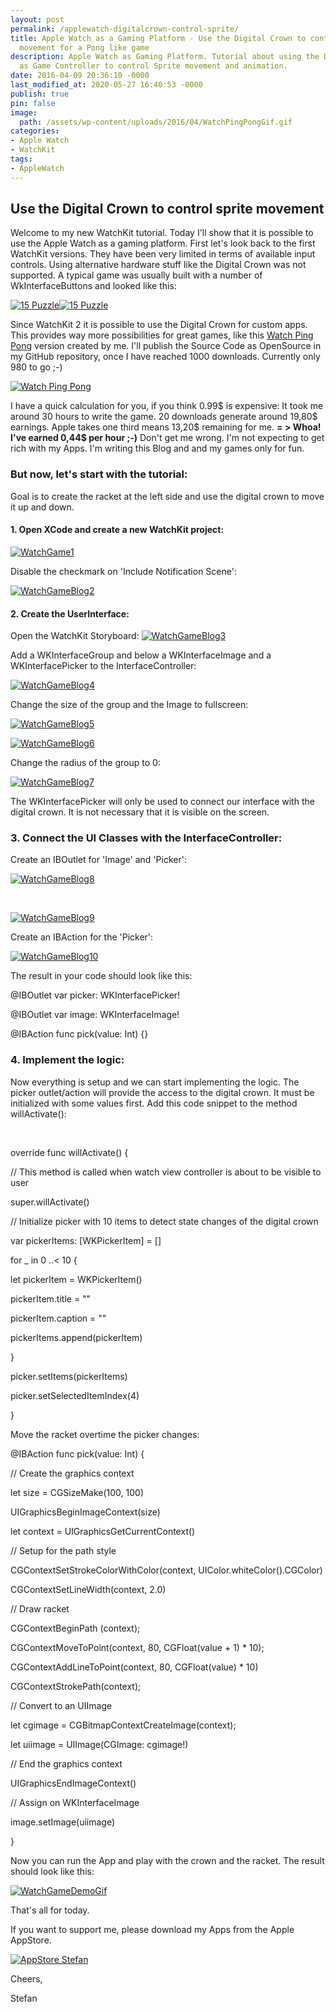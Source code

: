 ```yaml
---
layout: post
permalink: /applewatch-digitalcrown-control-sprite/
title: Apple Watch as a Gaming Platform - Use the Digital Crown to control sprite
  movement for a Pong like game
description: Apple Watch as Gaming Platform. Tutorial about using the Digital Crown
  as Game Controller to control Sprite movement and animation.
date: 2016-04-09 20:36:10 -0000
last_modified_at: 2020-05-27 16:40:53 -0000
publish: true
pin: false
image:
  path: /assets/wp-content/uploads/2016/04/WatchPingPongGif.gif
categories:
- Apple Watch
- WatchKit
tags:
- AppleWatch
---
```

## Use the Digital Crown to control sprite movement

Welcome to my new WatchKit tutorial. Today I'll show that it is possible to use the Apple Watch as a gaming platform. First let's look back to the first WatchKit versions. They have been very limited in terms of available input controls. Using alternative hardware stuff like the Digital Crown was not supported. A typical game was usually built with a number of WkInterfaceButtons and looked like this:

[![15 Puzzle](/assets/wp-content/uploads/2016/04/Simulator-Screen-Shot-23-Apr-2016-09.40.13-1.jpg)](https://itunes.apple.com/app/15-puzzle-game-for-watch-phone/id997514879?l=en&mt=8)[![15 Puzzle](/assets/wp-content/uploads/2016/04/WatchGame2.png)](https://itunes.apple.com/app/15-puzzle-game-for-watch-phone/id997514879?l=en&mt=8)

Since WatchKit 2 it is possible to use the Digital Crown for custom apps. This provides way more possibilities for great games, like this [Watch Ping Pong](https://itunes.apple.com/app/watch-ping-pong/id1039082864?l=en&mt=8) version created by me. I'll publish the Source Code as OpenSource in my GitHub repository, once I have reached 1000 downloads. Currently only 980 to go ;-)

[![ Watch Ping Pong](/assets/wp-content/uploads/2016/04/WatchPingPongGif.gif)](https://itunes.apple.com/app/watch-ping-pong/id1039082864?l=en&mt=8)

I have a quick calculation for you, if you think 0.99$ is expensive: It took me around 30 hours to write the game. 20 downloads generate around 19,80$ earnings. Apple takes one third means 13,20$ remaining for me.  **= > Whoa! I've earned 0,44$ per hour ;-)** Don't get me wrong. I'm not expecting to get rich with my Apps. I'm writing this Blog and and my games only for fun.

### **But now, let's start with the tutorial:**

Goal is to create the racket at the left side and use the digital crown to move it up and down.

#### 1\. Open XCode and create a new WatchKit project:

[![WatchGame1](/assets/wp-content/uploads/2016/04/WatchGame1.png)](/assets/wp-content/uploads/2016/04/WatchGame1.png)

Disable the checkmark on 'Include Notification Scene':

[![WatchGameBlog2](/assets/wp-content/uploads/2016/04/WatchGameBlog2.png)](/assets/wp-content/uploads/2016/04/WatchGameBlog2.png)

#### 2\. Create the UserInterface:

Open the WatchKit Storyboard: [![WatchGameBlog3](/assets/wp-content/uploads/2016/04/WatchGameBlog3-1.jpg)](/assets/wp-content/uploads/2016/04/WatchGameBlog3-1.jpg)

Add a WKInterfaceGroup and below a WKInterfaceImage and a WKInterfacePicker to the InterfaceController:

[![WatchGameBlog4](/assets/wp-content/uploads/2016/04/WatchGameBlog4-1.jpg)](/assets/wp-content/uploads/2016/04/WatchGameBlog4-1.jpg)

Change the size of the group and the Image to fullscreen:

[![WatchGameBlog5](/assets/wp-content/uploads/2016/04/WatchGameBlog5.png)](/assets/wp-content/uploads/2016/04/WatchGameBlog5.png)

[![WatchGameBlog6](/assets/wp-content/uploads/2016/04/WatchGameBlog6.png)](/assets/wp-content/uploads/2016/04/WatchGameBlog6.png)

Change the radius of the group to 0:

[![WatchGameBlog7](/assets/wp-content/uploads/2016/04/WatchGameBlog7.png)](/assets/wp-content/uploads/2016/04/WatchGameBlog7.png)

The WKInterfacePicker will only be used to connect our interface with the digital crown. It is not necessary that it is visible on the screen.

### 3\. Connect the UI Classes with the InterfaceController:

Create an IBOutlet for 'Image' and 'Picker':

[![WatchGameBlog8](/assets/wp-content/uploads/2016/04/WatchGameBlog8.png)](/assets/wp-content/uploads/2016/04/WatchGameBlog8.png)

 

[![WatchGameBlog9](/assets/wp-content/uploads/2016/04/WatchGameBlog9.png)](/assets/wp-content/uploads/2016/04/WatchGameBlog9.png)

Create an IBAction for the 'Picker':

[![WatchGameBlog10](/assets/wp-content/uploads/2016/04/WatchGameBlog10.png)](/assets/wp-content/uploads/2016/04/WatchGameBlog10.png)

The result in your code should look like this:

@IBOutlet var picker: WKInterfacePicker!

@IBOutlet var image: WKInterfaceImage!

@IBAction func pick(value: Int) {}

### 4\. Implement the logic:

Now everything is setup and we can start implementing the logic. The picker outlet/action will provide the access to the digital crown. It must be initialized with some values first. Add this code snippet to the method willActivate():

 

override func willActivate() {

// This method is called when watch view controller is about to be visible to user

super.willActivate()

// Initialize picker with 10 items to detect state changes of the digital crown

var pickerItems: [WKPickerItem] = []

for _ in 0 ..< 10 {

let pickerItem = WKPickerItem()

pickerItem.title = ""

pickerItem.caption = ""

pickerItems.append(pickerItem)

}

picker.setItems(pickerItems)

picker.setSelectedItemIndex(4)

}

Move the racket overtime the picker changes:

@IBAction func pick(value: Int) {

// Create the graphics context

let size = CGSizeMake(100, 100)

UIGraphicsBeginImageContext(size)

let context = UIGraphicsGetCurrentContext()

// Setup for the path style

CGContextSetStrokeColorWithColor(context, UIColor.whiteColor().CGColor)

CGContextSetLineWidth(context, 2.0)

// Draw racket

CGContextBeginPath (context);

CGContextMoveToPoint(context, 80, CGFloat(value + 1) * 10);

CGContextAddLineToPoint(context, 80, CGFloat(value) * 10)

CGContextStrokePath(context);

// Convert to an UIImage

let cgimage = CGBitmapContextCreateImage(context);

let uiimage = UIImage(CGImage: cgimage!)

// End the graphics context

UIGraphicsEndImageContext()

// Assign on WKInterfaceImage

image.setImage(uiimage)

}

Now you can run the App and play with the crown and the racket. The result should look like this:

[![WatchGameDemoGif](/assets/wp-content/uploads/2016/04/WatchGameDemoGif.gif)](/assets/wp-content/uploads/2016/04/WatchGameDemoGif.gif)

That's all for today.

If you want to support me, please download my Apps from the Apple AppStore.

[![AppStore Stefan](/assets/wp-content/uploads/2015/11/AppStore1.png)](https://itunes.apple.com/developer/stefan-josten/id949662361)

Cheers,

Stefan

 
